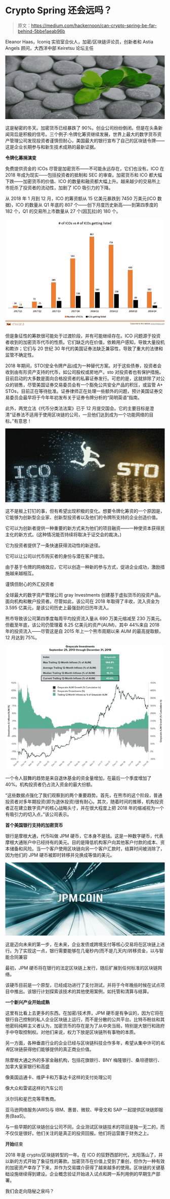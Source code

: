 # Crypto Spring 还会远吗？

> 原文：<https://medium.com/hackernoon/can-crypto-spring-be-far-behind-5bbe1aeab96b>

Eleanor Haas，Iconiq 实验室合伙人，加密/区块链评论员，创新者和 Astia Angels 顾问，大西洋中部 Keiretsu 论坛主任

![](img/2cbdb974767ef29002d98d9e04568375.png)

这是秘密的冬天。加密货币已经暴跌了 90%。创业公司纷纷倒闭。但是在头条新闻背后是积极的信号。三个例子:令牌化筹资继续发展，世界上最大的数字货币资产管理公司发现投资者谨慎但耐心，美国最大的银行宣布了自己的区块链令牌——这是企业长期参与和新生技术成熟的最新证据。

**令牌化募捐演变**

免费提供资金的 ICOs 尽管是加密货币——不可能永远存在，它们也没有。ICO 在 2018 年成为现实——包括投资者的抵制和 SEC 的审查。加密货币和 ICO 都大幅下跌——加密货币的价值、ICO 的数量和融资都大幅上升。越来越少的交易所上市扼杀了投资者的流动性，加剧了 ICO 吸引力的下降。

从 2018 年 1 月到 12 月，ICO 的筹资额从 15 亿美元暴跌到 7450 万美元(ICO 数据)，ICO 的数量从 Q1 年底的 807 个——创下月度历史新高——到第四季度的 182 个，Q1 的交易所上市数量从 27 个(因瓦拉)的 180 个。

![](img/e8e36451bb61afb207295706362e86be.png)

但是象征性的筹款很可能处于过渡阶段，并有可能继续存在。ICO 问题源于投资者收到的加密货币代币的性质。它们缺乏内在价值，依赖用户感知，导致大量投机和欺诈；它们与 20 世纪 30 年代的美国证券法缺乏兼容性，导致了重大的法律和监管不确定性。

2018 年期间，STO(安全令牌产品)成为一种替代方案。对于这些债券，投资者会收到由有形资产支持的代币，如公司股权或房地产。sto 对投资者也有保护措施。目前启动的大多数是面向合格投资者的私募证券发行。可悲的是，这就排除了对公众的销售，尽管美国证券交易委员会有一个豁免公共安全产品的积压，或监管 A+ STOs，目前正在等待批准。证券律师正在处理一些额外的问题，预计美国证券交易委员会最早将于今年年初发布关于证券令牌分析的“简明英语”指南。

此外，两党立法《代币分类法法案》已于 12 月提交国会。它的主要目标是澄清“证券法不适用于使用区块链的公司，一旦他们达到成为一个功能网络的目标。”有意思！

![](img/60bfd31acc6628bdc69453324fe9f4e0.png)

这不是板上钉钉的事，但有希望出现积极的变化。想要令牌化筹资的一个原因是，它能够为创新型企业家、创新型投资者以及他们的令牌所支持的企业创造价值。

它可以为创新者提供一种重要的新方式来为他们的项目融资——一种使资本获得民主化的新方式。(这种情况能否持续将取决于证交会的裁决。)

它为投资者提供了一条快速获得流动性的新途径。

它可以让公司以代币购买者的身份与潜在客户接洽。

由于基于令牌的网络效应，它可以创造一种新的参与方式，促进企业成功，激励措施越来越相互。

谨慎但耐心的外汇投资者

全球最大的数字资产管理公司 gray Investments 创建基于虚拟货币的投资产品，面向机构和散户投资者。尽管如此，该公司在 2018 年取得了丰收，流入资金为 3.595 亿美元，是该公司历史上最强劲的日历年流入。

熊市导致该公司第四季度每周平均投资流入量从 690 万美元缩减至 230 万美元。但截至年底，该公司仍管理着 8.25 亿美元的资产(AUM)，其中 44%来自 2018 年的投资流入——尽管这是自 2015 年上一个熊市周期以来 AUM 的最高提取额，12 月达到 75%。

![](img/499f93ac65ab579900da6f4dfb6c97a6.png)

一个令人鼓舞的趋势是来自退休基金的资金量增加，在最后一个季度增加了 40%。机构投资者仍占流入资金的最大份额。

“这些数据点强化了我们观察到的两个重要趋势。首先，在熊市的这个阶段，普通投资者对多年期投资(即为退休投资)很有耐心。其次，随着时间的推移，机构投资者正在建立数字资产的核心战略头寸，并在很大程度上把 2018 年的缩减视为一个有吸引力的切入点，”该公司表示。

**首个美国银行支持的加密货币**

银行是摩根大通，代币叫做 JPM 硬币，它本身不是钱。这是一种数字硬币，代表摩根大通账户中已经持有的美元。目的是降低机构客户向其他客户付款的成本、资本储备和风险。当一个客户使用区块链向另一个客户汇款时，结算时间被消除了，因为他们的 JPM 硬币被即时转移并兑换成等值的美元。

![](img/d1a54240f9f3079b8df38f4df0fffa0e.png)

这是迈向未来的第一步，在未来，企业发债或跨境支付等核心交易将在区块链上进行。为了实现这一点，银行需要能够在几毫秒内(而不是几天内)转移资金，以与智能合同兼容

最初，JPM 硬币将在银行的法定区块链上发行，随后扩展到任何标准的区块链网络。

该硬币目前是一个原型，已经成功进行了支付测试，并将于今年晚些时候在试点项目中推出。该银行计划探索该技术的其他使用案例，如托管和清算与结算。

**一个新兴产业开始成熟**

这里有比看上去更多的东西。在加密/技术界，JPM 硬币是有争议的，因为它将在银行自己控制的私人企业区块链上运行，而不是分散的公共平台。比特币粉丝和其他密码纯粹主义者认为，加密货币的存在是为了从中央当局，特别是大银行和政府手中夺取控制权。对他们来说，权力下放是区块链所有事物的本质。

另一方面，各种垂直行业的企业已经与区块链科技合作多年，希望从集中许可的*私有*区块链获得他们能够提供的真正商业价值。

除摩根大通之外的多家金融机构，包括花旗银行、BNY 梅隆银行、桑坦德银行、加拿大皇家银行和高盛

像美国运通卡、维萨卡和万事达卡这样的支付处理公司

像大众和雷诺这样的汽车公司

沃尔玛和星巴克等零售商。

亚马逊网络服务(AWS)与 IBM、惠普、微软、甲骨文和 SAP 一起提供区块链即服务(BaaS)。

与一些早期的区块链创业公司不同，企业测试区块链技术的项目是独一无二的，而不仅仅是很好。他们关注的是真正的投资回报。他们将运营置于财务之上。

**开始**结束

2018 年是 crypto/区块链转型的一年。在 ICO 的狂野西部时代，太阳落山了，并以新的方式开始了象征性的筹款。加密货币在价值上受到了重创，但作为一种有效的加密资产幸存了下来，并作为交易媒介获得了越来越多的使用。区块链的关键基础设施继续得到建设。企业概念验证开始进入试点和跨一系列用例的早期生产部署。

我们会走向隐秘之泉吗？